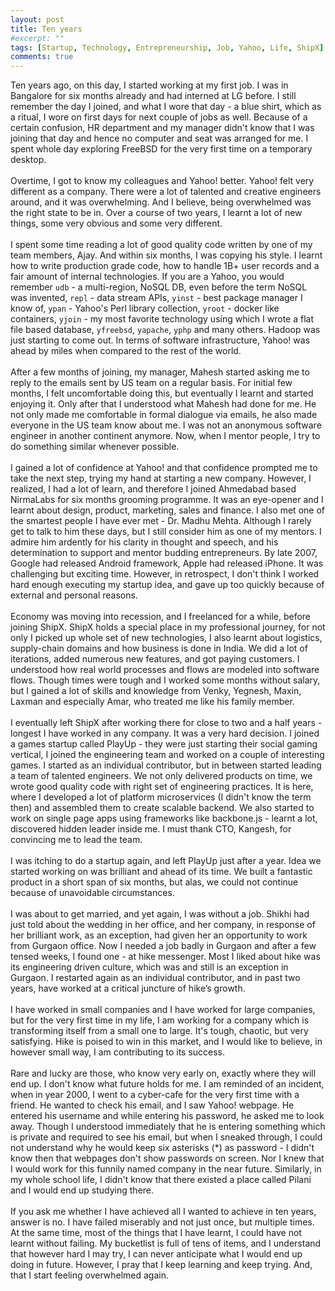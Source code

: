 ```yaml
---
layout: post
title: Ten years
#excerpt: ""
tags: [Startup, Technology, Entrepreneurship, Job, Yahoo, Life, ShipX]
comments: true
---
```

Ten years ago, on this day, I started working at my first job. I was in Bangalore for six months already and had interned at LG before. I still remember the day I joined, and what I wore that day - a blue shirt, which as a ritual, I wore on first days for next couple of jobs as well. Because of a certain confusion, HR department and my manager didn't know that I was joining that day and hence no computer and seat was arranged for me. I spent whole day exploring FreeBSD for the very first time on a temporary desktop.
<br/>
<br/>
Overtime, I got to know my colleagues and Yahoo! better. Yahoo! felt very different as a company. There were a lot of talented and creative engineers around, and it was overwhelming. And I believe, being overwhelmed was the right state to be in. Over a course of two years, I learnt a lot of new things, some very obvious and some very different.
<br/>
<br/>
I spent some time reading a lot of good quality code written by one of my team members, Ajay. And within six months, I was copying his style. I learnt how to write production grade code, how to handle 1B+ user records and a fair amount of internal technologies. If you are a Yahoo, you would remember `udb` - a multi-region, NoSQL DB, even before the term NoSQL was invented, `repl` - data stream APIs, `yinst` - best package manager I know of, `ypan` - Yahoo's Perl library collection, `yroot` - docker like containers, `yjoin` - my most favorite technology using which I wrote a flat file based database, `yfreebsd`, `yapache`, `yphp` and many others. Hadoop was just starting to come out. In terms of software infrastructure, Yahoo! was ahead by miles when compared to the rest of the world.
<br/>
<br/>
After a few months of joining, my manager, Mahesh started asking me to reply to the emails sent by US team on a regular basis. For initial few months, I felt uncomfortable doing this, but eventually I learnt and started enjoying it. Only after that I understood what Mahesh had done for me. He not only made me comfortable in formal dialogue via emails, he also made everyone in the US team know about me. I was not an anonymous software engineer in another continent anymore. Now, when I mentor people, I try to do something similar whenever possible.
<br/>
<br/>
I gained a lot of confidence at Yahoo! and that confidence prompted me to take the next step, trying my hand at starting a new company. However, I realized, I had a lot of learn, and therefore I joined Ahmedabad based NirmaLabs for six months grooming programme. It was an eye-opener and I learnt about design, product, marketing, sales and finance. I also met one of the smartest people I have ever met - Dr. Madhu Mehta. Although I rarely get to talk to him these days, but I still consider him as one of my mentors. I admire him ardently for his clarity in thought and speech, and his determination to support and mentor budding entrepreneurs. By late 2007, Google had released Android framework, Apple had released iPhone. It was challenging but exciting time. However, in retrospect, I don't think I worked hard enough executing my startup idea, and gave up too quickly because of external and personal reasons.
<br/>
<br/>
Economy  was moving into recession, and I freelanced for a while, before joining ShipX. ShipX holds a special place in my professional journey, for not only I picked up whole set of new technologies, I also learnt about  logistics, supply-chain domains and how business is done in India. We did a lot of iterations, added numerous new features, and got paying customers. I understood how real world processes and flows are modeled into software flows. Though times were tough and I worked some months without salary, but I gained a lot of skills and knowledge from Venky, Yegnesh, Maxin, Laxman and especially Amar, who treated me like his family member.
<br/>
<br/>
I eventually left ShipX after working there for close to two and a half years - longest I have worked in any company. It was a very hard decision. I joined a games startup called PlayUp - they were just starting their social gaming vertical, I joined the engineering team and worked on a couple of interesting games. I started as an individual contributor, but in between started leading a team of talented engineers. We not only delivered products on time, we wrote good quality code with right set of engineering practices. It is here, where I developed a lot of platform microservices (I didn't know the term then) and assembled them to create scalable backend. We also started to work on single page apps using frameworks like backbone.js - learnt a lot, discovered hidden leader inside me. I must thank CTO, Kangesh, for convincing me to lead the team.
<br/>
<br/>
I was itching to do a startup again, and left PlayUp just after a year. Idea we started working on was brilliant and ahead of its time. We built a fantastic product in a short span of six months, but alas, we could not continue because of unavoidable circumstances.
<br/>
<br/>
I was about to get married, and yet again, I was without a job. Shikhi had just told about the wedding in her office, and her company, in response of her brilliant work, as an exception, had given her an opportunity to work from Gurgaon office. Now I needed a job badly in Gurgaon and after a few tensed weeks, I found one - at hike messenger. Most I liked about hike was its engineering driven culture, which was and still is an exception in Gurgaon. I restarted again as an individual contributor, and in past two years, have worked at a critical juncture of hike’s growth.
<br/>
<br/>
I have worked in small companies and I have worked for large companies, but for the very first time in my life, I am working for a company which is transforming itself from a small one to large. It's tough, chaotic, but very satisfying. Hike is poised to win in this market, and I would like to believe, in however small way, I am contributing to its success.
<br/>
<br/>
Rare and lucky are those, who know very early on, exactly where they will end up. I don't know what future holds for me. I am reminded of an incident, when in year 2000, I went to a cyber-cafe for the very first time with a friend. He wanted to check his email, and I saw Yahoo! webpage. He entered his username and while entering his password, he asked me to look away. Though I understood immediately that he is entering something which is private and required to see his email, but when I sneaked through, I could not understand why he would keep six asterisks (*) as password - I didn't know then that webpages don't show passwords on screen. Nor I knew that I would work for this funnily named company in the near future. Similarly, in my whole school life, I didn't know that there existed a place called Pilani and I would end up studying there.
<br/>
<br/>
If you ask me whether I have achieved all I wanted to achieve in ten years, answer is no. I have failed miserably and not just once, but multiple times. At the same time, most of the things that I have learnt, I could have not learnt without failing. My bucketlist is full of tens of items, and I understand that however hard I may try, I can never anticipate what I would end up doing in future. However, I pray that I keep learning and keep trying. And, that I start feeling overwhelmed again.
